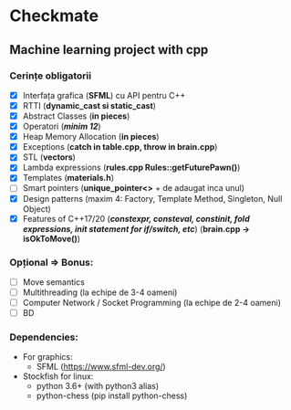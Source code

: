 # Checkmate
## Machine learning project with cpp

### Cerințe obligatorii

* [x] Interfața grafica (**SFML**) cu API pentru C++
* [x] RTTI (**dynamic_cast si static_cast**)
* [x] Abstract Classes (**in pieces**)
* [x] Operatori (***minim 12***)
* [x] Heap Memory Allocation (**in pieces**)
* [x] Exceptions (**catch in table.cpp, throw in brain.cpp**)
* [x] STL (**vectors**)
* [x] Lambda expressions (**rules.cpp Rules::getFuturePawn()**)
* [x] Templates (**materials.h**)
* [ ] Smart pointers (**unique_pointer<>** + de adaugat inca unul)
* [x] Design patterns (maxim 4: Factory, Template Method, Singleton, Null Object)
* [x] Features of C++17/20 (***constexpr, consteval, constinit, fold expressions, init statement for if/switch, etc***) (**brain.cpp -> isOkToMove()**)

### Opțional => Bonus:
* [ ] Move semantics
* [ ] Multithreading (la echipe de 3-4 oameni)
* [ ] Computer Network / Socket Programming (la echipe de 2-4 oameni)
* [ ] BD

### Dependencies:
 - For graphics:
   - SFML (https://www.sfml-dev.org/)
 - Stockfish for linux:
   - python 3.6+ (with python3 alias)
   - python-chess (pip install python-chess)
